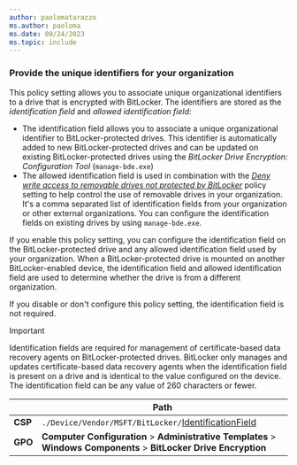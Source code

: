 ```yaml
---
author: paolomatarazzo
ms.author: paoloma
ms.date: 09/24/2023
ms.topic: include
---
```


### Provide the unique identifiers for your organization

This policy setting allows you to associate unique organizational identifiers to a drive that is encrypted with BitLocker. The identifiers are stored as the *identification field* and *allowed identification field*:

- The identification field allows you to associate a unique organizational identifier to BitLocker-protected drives. This identifier is automatically added to new BitLocker-protected drives and can be updated on existing BitLocker-protected drives using the *BitLocker Drive Encryption: Configuration Tool* (`manage-bde.exe`)
- The allowed identification field is used in combination with the *[Deny write access to removable drives not protected by BitLocker](../policy-settings.md?tabs=removable##deny-write-access-to-removable-drives-not-protected-by-bitlocker)*  policy setting to help control the use of removable drives in your organization. It's a comma separated list of identification fields from your organization or other external organizations. You can configure the identification fields on existing drives by using `manage-bde.exe`.

If you enable this policy setting, you can configure the identification field on the BitLocker-protected drive and any allowed identification field used by your organization. When a BitLocker-protected drive is mounted on another BitLocker-enabled device, the identification field and allowed identification field are used to determine whether the drive is from a different organization.

If you disable or don't configure this policy setting, the identification field is not required.

> [!IMPORTANT]
> Identification fields are required for management of certificate-based data recovery agents on BitLocker-protected drives. BitLocker only manages and updates certificate-based data recovery agents when the identification field is present on a drive and is identical to the value configured on the device. The identification field can be any value of 260 characters or fewer.

|  | Path |
|--|--|
| **CSP** | `./Device/Vendor/MSFT/BitLocker/`[IdentificationField](/windows/client-management/mdm/bitlocker-csp#identificationfield) |
| **GPO** | **Computer Configuration** > **Administrative Templates** > **Windows Components** > **BitLocker Drive Encryption** |
